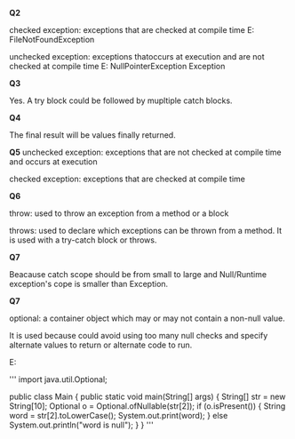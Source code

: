 **Q2**

checked exception: exceptions that are checked at compile time E: FileNotFoundException 

unchecked exception:  exceptions thatoccurs at execution and are not checked at compile time E: NullPointerException Exception

**Q3**

Yes. A try block could be followed by mupltiple catch blocks.

**Q4**

The final result will be values finally returned.

**Q5**
unchecked exception:  exceptions that are not checked at compile time and occurs at execution

checked exception: exceptions that are checked at compile time

**Q6**

throw: used to throw an exception from a method or a block

throws: used to declare which exceptions can be thrown from a method. It is used with a try-catch block or throws.

**Q7**

Beacause catch scope should be from small to large and Null/Runtime exception's cope is smaller than Exception.

**Q7**

optional: a container object which may or may not contain a non-null value. 

It is used because could avoid using too many null checks and specify alternate values to return or alternate code to run.

E:

'''
 import java.util.Optional;

public class Main {
    public static void main(String[] args)
    {
        String[] str = new String[10];
        Optional<String> o = Optional.ofNullable(str[2]);
        if (o.isPresent()) {
            String word = str[2].toLowerCase();
            System.out.print(word);
        }
        else
            System.out.println("word is null");
    }
}
'''
